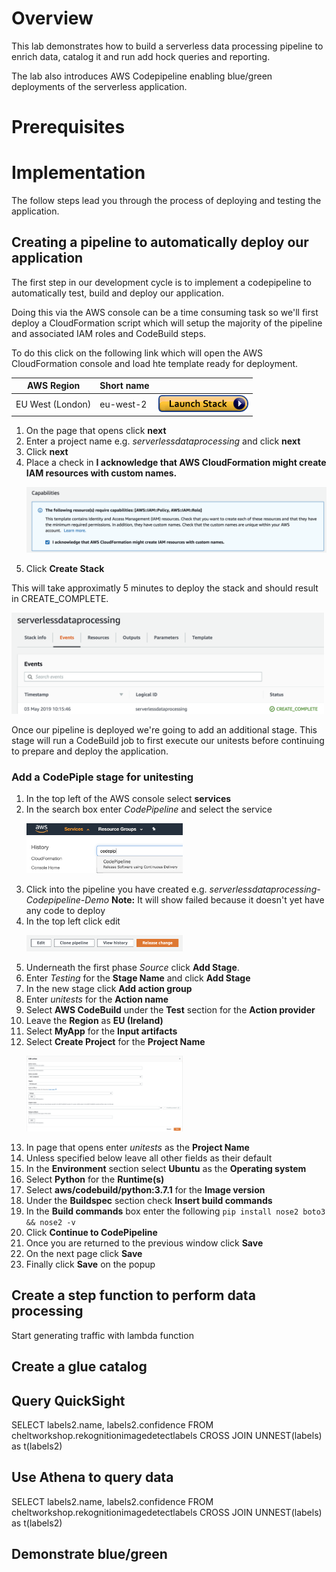 # Overview
This lab demonstrates how to build a serverless data processing pipeline to enrich data, catalog it and run add hock queries and reporting.

The lab also introduces AWS Codepipeline enabling blue/green deployments of the serverless application.

# Prerequisites

# Implementation
The follow steps lead you through the process of deploying and testing the application.
## Creating a pipeline to automatically deploy our application
The first step in our development cycle is to implement a codepipeline to automatically test, build and deploy our application.

Doing this via the AWS console can be a time consuming task so we'll first deploy a CloudFormation script which will setup the majority of the pipeline and associated IAM roles and CodeBuild steps.

To do this click on the following link which will open the AWS CloudFormation console and load hte template ready for deployment.

| AWS Region | Short name | |
| -- | -- | -- |
| EU West (London) | eu-west-2 | <a href="https://console.aws.amazon.com/cloudformation/home?region=eu-west-1#/stacks/new?stackName=serverlessdataprocessing&templateURL=https://s3-eu-west-1.amazonaws.com/aws-shared-demo-cf-templates/codepipeline/codepipeline.yaml" target="_blank"><img src="images/cloudformation-launch-stack.png"></a> |

1. On the page that opens click **next**
1. Enter a project name e.g. *serverlessdataprocessing* and click **next**
1. Click **next**
1. Place a check in **I acknowledge that AWS CloudFormation might create IAM resources with custom names.**
    <p align="left">
      <img width="500" src="https://github.com/charliejllewellyn/aws-serverless-dataprocessing/blob/master/images/cf_iam_perms.png">
    </p>
1. Click **Create Stack**

This will take approximatly 5 minutes to deploy the stack and should result in CREATE_COMPLETE.

<p align="left">
  <img width="500" src="https://github.com/charliejllewellyn/aws-serverless-dataprocessing/blob/master/images/cf_create_complete.png">
</p>

Once our pipeline is deployed we're going to add an additional stage. This stage will run a CodeBuild job to first execute our unitests before continuing to prepare and deploy the application.

### Add a CodePiple stage for unitesting

1. In the top left of the AWS console select **services**
1. In the search box enter *CodePipeline* and select the service
    <p align="left">
      <img width="250" src="https://github.com/charliejllewellyn/aws-serverless-dataprocessing/blob/master/images/svc_codepipline.png">
    </p>
1. Click into the pipeline you have created e.g. *serverlessdataprocessing-Codepipeline-Demo*
    **Note:** It will show failed because it doesn't yet have any code to deploy
1. In the top left click edit
    <p align="left">
      <img width="250" src="https://github.com/charliejllewellyn/aws-serverless-dataprocessing/blob/master/images/codepipeline_edit.png">
    </p>
1. Underneath the first phase *Source* click **Add Stage**.
1. Enter *Testing* for the **Stage Name** and click **Add Stage**
1. In the new stage click **Add action group**
1. Enter *unitests* for the **Action name**
1. Select **AWS CodeBuild** under the **Test** section for the **Action provider**
1. Leave the **Region** as **EU (Ireland)**
1. Select **MyApp** for the **Input artifacts**
1. Select **Create Project** for the **Project Name**
    <p align="left">
      <img width="250" src="https://github.com/charliejllewellyn/aws-serverless-dataprocessing/blob/master/images/codebuild_stage.png">
    </p>
1. In page that opens enter *unitests* as the **Project Name**
1. Unless specified below leave all other fields as their default
1. In the **Environment** section select **Ubuntu** as the **Operating system**
1. Select **Python** for the **Runtime(s)**
1. Select **aws/codebuild/python:3.7.1** for the **Image version**
1. Under the **Buildspec** section check **Insert build commands**
1. In the **Build commands** box enter the following
    ```pip install nose2 boto3 && nose2 -v```
1. Click **Continue to CodePipeline**
1. Once you are returned to the previous window click **Save**
1. On the next page click **Save**
1. Finally click **Save** on the popup

## Create a step function to perform data processing
Start generating traffic with lambda function
## Create a glue catalog
## Query QuickSight
SELECT 
labels2.name, labels2.confidence
FROM 
cheltworkshop.rekognitionimagedetectlabels  CROSS JOIN UNNEST(labels) as t(labels2)
## Use Athena to query data
SELECT 
labels2.name, labels2.confidence
FROM 
cheltworkshop.rekognitionimagedetectlabels  CROSS JOIN UNNEST(labels) as t(labels2)
## Demonstrate blue/green
